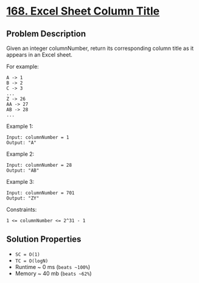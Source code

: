 # [168. Excel Sheet Column Title](https://leetcode.com/problems/excel-sheet-column-title/description/)

## Problem Description

Given an integer columnNumber, return its corresponding column title as it appears in an Excel sheet.

For example:
```
A -> 1
B -> 2
C -> 3
...
Z -> 26
AA -> 27
AB -> 28
...
```

Example 1:
```
Input: columnNumber = 1
Output: "A"
```

Example 2:
```
Input: columnNumber = 28
Output: "AB"
```
Example 3:
```
Input: columnNumber = 701
Output: "ZY"
```

Constraints:

`1 <= columnNumber <= 2^31 - 1`

## Solution Properties
* `SC = O(1)`
* `TC = O(logN)`
* Runtime ~ 0 ms (`beats ~100%`)
* Memory ~ 40 mb (`beats ~62%`)
